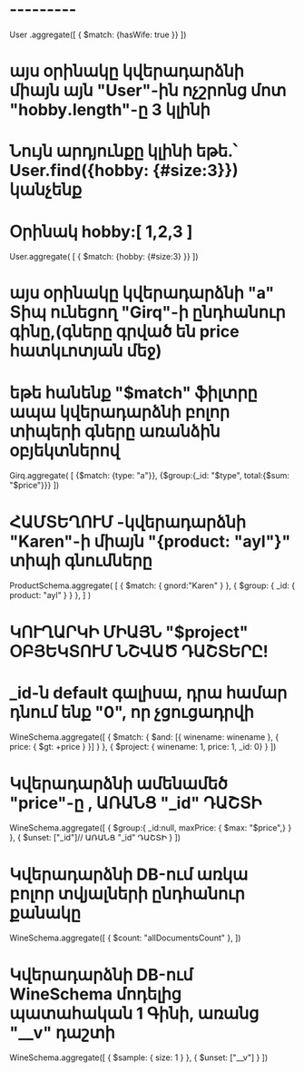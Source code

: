 # ---------
User
.aggregate([
{ $match: {hasWife: true }}
])

# այս օրինակը կվերադարձնի միայն այն "User"-ին ոչշրոնց մոտ "hobby․length"-ը  3 կլինի
# Նույն արդյունքը կլինի եթե․՝ User.find({hobby: {#size:3}}) կանչենք
# Օրինակ hobby:[ 1,2,3 ]
User.aggregate(
	[
		{ $match: {hobby: {#size:3} }}
	])

# այս օրինակը կվերադարձնի "a" Տիպ ունեցող "Girq"-ի ընդհանուր գինը,(գները գրված են price հատկւոտյան մեջ)
# եթե հանենք "$match" ֆիլտրը ապա կվերադարձնի բոլոր տիպերի գները առանձին օբյեկտներով
 Girq.aggregate(
	[
		{$match: {type: "a"}},
		{$group:{_id: "$type", total:{$sum: "$price"}}}	
	])


# ՀԱՄՏԵՂՈՒՄ -կվերադարձնի "Karen"-ի միայն "{product: "ayl"}" տիպի գնումները
ProductSchema.aggregate(
	[
		{ $match: { gnord:"Karen" } },
		{ $group: { _id: { product: "ayl" } } },
	]
)
#  ԿՈՒՂԱՐԿԻ ՄԻԱՅՆ "$project" ՕԲՅԵԿՏՈՒՄ ՆՇՎԱԾ ԴԱՇՏԵՐԸ!
# _id-ն default գալիսա, դրա համար դնում ենք "0", որ չցուցադրվի
WineSchema.aggregate([
			{ $match: { $and: [{ winename: winename }, { price: { $gt: +price } }] } },
			{ $project: { winename: 1, price: 1, _id: 0} }
		])
# Կվերադարձնի ամենամեծ "price"-ը , ԱՌԱՆՑ "_id" ԴԱՇՏԻ
WineSchema.aggregate([
	{
		$group:{ _id:null, maxPrice: { $max: "$price",} }
	},
	{ 
		$unset: ["_id"]// ԱՌԱՆՑ "_id" ԴԱՇՏԻ	
	}
])
# Կվերադարձնի DB-ում առկա բոլոր տվյալների ընդհանուր քանակը
WineSchema.aggregate([
	{ $count: "allDocumentsCount" },
])

# Կվերադարձնի DB-ում WineSchema մոդելից պատահական 1 Գինի, առանց "__v" դաշտի
WineSchema.aggregate([
		{ $sample: { size: 1 }  },
		{ $unset: ["__v"] }
])